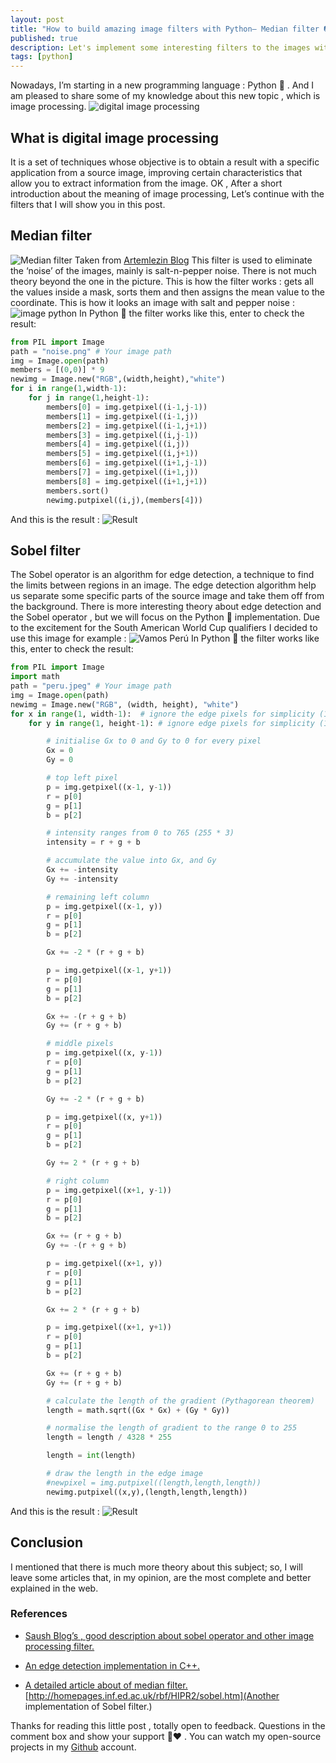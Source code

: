 ```yaml
---
layout: post
title: "How to build amazing image filters with Python— Median filter 📷 , Sobel filter ⚫️ ⚪️"
published: true
description: Let's implement some interesting filters to the images with Python
tags: [python]
---
```


Nowadays, I’m starting in a new programming language : Python 🐍 . And I am pleased to share some of my knowledge about this new topic , which is image processing.
![digital image processing](https://cdn-images-1.medium.com/max/2000/1*6N1clEI8EInQ5I8MWaOUSQ.png)

## What is digital image processing

It is a set of techniques whose objective is to obtain a result with a specific application from a source image, improving certain characteristics that allow you to extract information from the image.
OK , After a short introduction about the meaning of image processing, Let’s continue with the filters that I will show you in this post.

## Median filter

![Median filter](https://cdn-images-1.medium.com/max/800/1*VyzJxDrLrC-OqkV5LHhjQQ.gif)
Taken from [Artemlezin Blog](http://artemhlezin.com/2016/09/04/median.html)
This filter is used to eliminate the ‘noise’ of the images, mainly is salt-n-pepper noise.
There is not much theory beyond the one in the picture. This is how the filter works : gets all the values inside a mask, sorts them and then assigns the mean value to the coordinate.
This is how it looks an image with salt and pepper noise :
![image python](https://cdn-images-1.medium.com/max/800/1*UmRXiE--hLWK1g0MYeLBXQ.png)
In Python 🐍 the filter works like this, enter to check the result:

```python
from PIL import Image
path = "noise.png" # Your image path
img = Image.open(path)
members = [(0,0)] * 9
newimg = Image.new("RGB",(width,height),"white")
for i in range(1,width-1):
    for j in range(1,height-1):
        members[0] = img.getpixel((i-1,j-1))
        members[1] = img.getpixel((i-1,j))
        members[2] = img.getpixel((i-1,j+1))
        members[3] = img.getpixel((i,j-1))
        members[4] = img.getpixel((i,j))
        members[5] = img.getpixel((i,j+1))
        members[6] = img.getpixel((i+1,j-1))
        members[7] = img.getpixel((i+1,j))
        members[8] = img.getpixel((i+1,j+1))
        members.sort()
        newimg.putpixel((i,j),(members[4]))
```

And this is the result :
![Result](https://cdn-images-1.medium.com/max/800/1*ZPis4b0GS0debu46lvDFAw.png)

## Sobel filter

The Sobel operator is an algorithm for edge detection, a technique to find the limits between regions in an image. The edge detection algorithm help us separate some specific parts of the source image and take them off from the background. There is more interesting theory about edge detection and the Sobel operator , but we will focus on the Python 🐍 implementation.
Due to the excitement for the South American World Cup qualifiers I decided to use this image for example :
![Vamos Perú](https://cdn-images-1.medium.com/max/800/1*9jwN3-6_N6aoTUgmdTlqyA.jpeg)
In Python 🐍 the filter works like this, enter to check the result:

```python
from PIL import Image
import math
path = "peru.jpeg" # Your image path
img = Image.open(path)
newimg = Image.new("RGB", (width, height), "white")
for x in range(1, width-1):  # ignore the edge pixels for simplicity (1 to width-1)
    for y in range(1, height-1): # ignore edge pixels for simplicity (1 to height-1)

        # initialise Gx to 0 and Gy to 0 for every pixel
        Gx = 0
        Gy = 0

        # top left pixel
        p = img.getpixel((x-1, y-1))
        r = p[0]
        g = p[1]
        b = p[2]

        # intensity ranges from 0 to 765 (255 * 3)
        intensity = r + g + b

        # accumulate the value into Gx, and Gy
        Gx += -intensity
        Gy += -intensity

        # remaining left column
        p = img.getpixel((x-1, y))
        r = p[0]
        g = p[1]
        b = p[2]

        Gx += -2 * (r + g + b)

        p = img.getpixel((x-1, y+1))
        r = p[0]
        g = p[1]
        b = p[2]

        Gx += -(r + g + b)
        Gy += (r + g + b)

        # middle pixels
        p = img.getpixel((x, y-1))
        r = p[0]
        g = p[1]
        b = p[2]

        Gy += -2 * (r + g + b)

        p = img.getpixel((x, y+1))
        r = p[0]
        g = p[1]
        b = p[2]

        Gy += 2 * (r + g + b)

        # right column
        p = img.getpixel((x+1, y-1))
        r = p[0]
        g = p[1]
        b = p[2]

        Gx += (r + g + b)
        Gy += -(r + g + b)

        p = img.getpixel((x+1, y))
        r = p[0]
        g = p[1]
        b = p[2]

        Gx += 2 * (r + g + b)

        p = img.getpixel((x+1, y+1))
        r = p[0]
        g = p[1]
        b = p[2]

        Gx += (r + g + b)
        Gy += (r + g + b)

        # calculate the length of the gradient (Pythagorean theorem)
        length = math.sqrt((Gx * Gx) + (Gy * Gy))

        # normalise the length of gradient to the range 0 to 255
        length = length / 4328 * 255

        length = int(length)

        # draw the length in the edge image
        #newpixel = img.putpixel((length,length,length))
        newimg.putpixel((x,y),(length,length,length))
```

And this is the result :
![Result](https://cdn-images-1.medium.com/max/800/1*gzEy2Q6xKX6-OTmK8pdF7w.png)

## Conclusion

I mentioned that there is much more theory about this subject; so, I will leave some articles that, in my opinion, are the most complete and better explained in the web.

### References

- [Saush Blog’s , good description about sobel operator and other image processing filter.](https://blog.saush.com)

- [An edge detection implementation in C++.](https://stackoverflow.com/questions/40445415/sobel-edge-detection-implementation)

- [A detailed article about of median filter.](http://fourier.eng.hmc.edu/e161/lectures/smooth_sharpen/node2.htm)
  [http://homepages.inf.ed.ac.uk/rbf/HIPR2/sobel.htm](Another implementation of Sobel filter.)

Thanks for reading this little post , totally open to feedback. Questions in the comment box and show your support 👏❤️ .
You can watch my open-source projects in my [Github](https://github.com/enzoftware) account.
